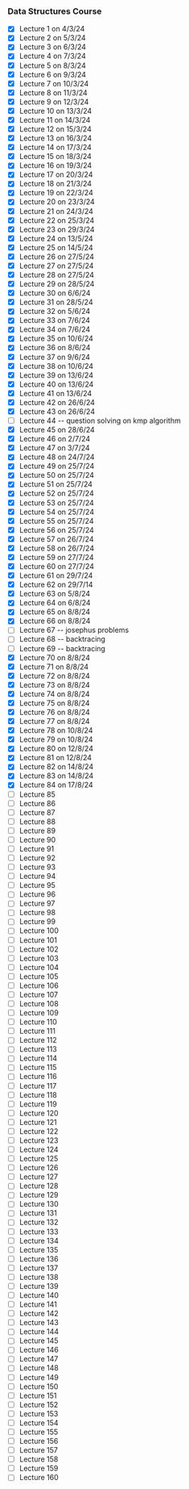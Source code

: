### Data Structures Course

- [x] Lecture 1 on 4/3/24
- [x] Lecture 2 on 5/3/24
- [x] Lecture 3 on 6/3/24
- [x] Lecture 4 on 7/3/24
- [x] Lecture 5 on 8/3/24
- [x] Lecture 6 on 9/3/24
- [x] Lecture 7 on 10/3/24
- [x] Lecture 8 on 11/3/24
- [x] Lecture 9 on 12/3/24
- [x] Lecture 10 on 13/3/24
- [x] Lecture 11 on 14/3/24
- [x] Lecture 12 on 15/3/24
- [x] Lecture 13 on 16/3/24
- [x] Lecture 14 on 17/3/24
- [x] Lecture 15 on 18/3/24
- [x] Lecture 16 on 19/3/24
- [x] Lecture 17 on 20/3/24
- [x] Lecture 18 on 21/3/24
- [x] Lecture 19 on 22/3/24
- [x] Lecture 20 on 23/3/24
- [x] Lecture 21 on 24/3/24
- [x] Lecture 22 on 25/3/24
- [x] Lecture 23 on 29/3/24
- [x] Lecture 24 on 13/5/24
- [x] Lecture 25 on 14/5/24
- [x] Lecture 26 on 27/5/24
- [x] Lecture 27 on 27/5/24
- [x] Lecture 28 on 27/5/24
- [x] Lecture 29 on 28/5/24
- [x] Lecture 30 on 6/6/24
- [x] Lecture 31 on 28/5/24
- [x] Lecture 32 on 5/6/24
- [x] Lecture 33 on 7/6/24
- [x] Lecture 34 on 7/6/24
- [x] Lecture 35 on 10/6/24
- [x] Lecture 36 on 8/6/24
- [x] Lecture 37 on 9/6/24
- [x] Lecture 38 on 10/6/24
- [x] Lecture 39 on 13/6/24
- [x] Lecture 40 on 13/6/24
- [x] Lecture 41 on 13/6/24
- [x] Lecture 42 on 26/6/24
- [x] Lecture 43 on 26/6/24
- [ ] Lecture 44 -- question solving on kmp algorithm
- [x] Lecture 45 on 28/6/24
- [x] Lecture 46 on 2/7/24
- [x] Lecture 47 on 3/7/24
- [x] Lecture 48 on 24/7/24
- [x] Lecture 49 on 25/7/24
- [x] Lecture 50 on 25/7/24
- [x] Lecture 51 on 25/7/24
- [x] Lecture 52 on 25/7/24
- [x] Lecture 53 on 25/7/24
- [x] Lecture 54 on 25/7/24
- [x] Lecture 55 on 25/7/24
- [x] Lecture 56 on 25/7/24
- [x] Lecture 57 on 26/7/24
- [x] Lecture 58 on 26/7/24
- [x] Lecture 59 on 27/7/24
- [x] Lecture 60 on 27/7/24
- [x] Lecture 61 on 29/7/24
- [x] Lecture 62 on 29/7/14
- [x] Lecture 63 on 5/8/24
- [x] Lecture 64 on 6/8/24
- [x] Lecture 65 on 8/8/24
- [x] Lecture 66 on 8/8/24
- [ ] Lecture 67 -- josephus problems
- [ ] Lecture 68 -- backtracing
- [ ] Lecture 69 -- backtracing
- [x] Lecture 70 on 8/8/24
- [x] Lecture 71 on 8/8/24
- [x] Lecture 72 on 8/8/24
- [x] Lecture 73 on 8/8/24
- [x] Lecture 74 on 8/8/24
- [x] Lecture 75 on 8/8/24
- [x] Lecture 76 on 8/8/24
- [x] Lecture 77 on 8/8/24
- [x] Lecture 78 on 10/8/24
- [x] Lecture 79 on 10/8/24
- [x] Lecture 80 on 12/8/24
- [x] Lecture 81 on 12/8/24
- [x] Lecture 82 on 14/8/24
- [x] Lecture 83 on 14/8/24
- [x] Lecture 84 on 17/8/24
- [ ] Lecture 85
- [ ] Lecture 86
- [ ] Lecture 87
- [ ] Lecture 88
- [ ] Lecture 89
- [ ] Lecture 90
- [ ] Lecture 91
- [ ] Lecture 92
- [ ] Lecture 93
- [ ] Lecture 94
- [ ] Lecture 95
- [ ] Lecture 96
- [ ] Lecture 97
- [ ] Lecture 98
- [ ] Lecture 99
- [ ] Lecture 100
- [ ] Lecture 101
- [ ] Lecture 102
- [ ] Lecture 103
- [ ] Lecture 104
- [ ] Lecture 105
- [ ] Lecture 106
- [ ] Lecture 107
- [ ] Lecture 108
- [ ] Lecture 109
- [ ] Lecture 110
- [ ] Lecture 111
- [ ] Lecture 112
- [ ] Lecture 113
- [ ] Lecture 114
- [ ] Lecture 115
- [ ] Lecture 116
- [ ] Lecture 117
- [ ] Lecture 118
- [ ] Lecture 119
- [ ] Lecture 120
- [ ] Lecture 121
- [ ] Lecture 122
- [ ] Lecture 123
- [ ] Lecture 124
- [ ] Lecture 125
- [ ] Lecture 126
- [ ] Lecture 127
- [ ] Lecture 128
- [ ] Lecture 129
- [ ] Lecture 130
- [ ] Lecture 131
- [ ] Lecture 132
- [ ] Lecture 133
- [ ] Lecture 134
- [ ] Lecture 135
- [ ] Lecture 136
- [ ] Lecture 137
- [ ] Lecture 138
- [ ] Lecture 139
- [ ] Lecture 140
- [ ] Lecture 141
- [ ] Lecture 142
- [ ] Lecture 143
- [ ] Lecture 144
- [ ] Lecture 145
- [ ] Lecture 146
- [ ] Lecture 147
- [ ] Lecture 148
- [ ] Lecture 149
- [ ] Lecture 150
- [ ] Lecture 151
- [ ] Lecture 152
- [ ] Lecture 153
- [ ] Lecture 154
- [ ] Lecture 155
- [ ] Lecture 156
- [ ] Lecture 157
- [ ] Lecture 158
- [ ] Lecture 159
- [ ] Lecture 160
